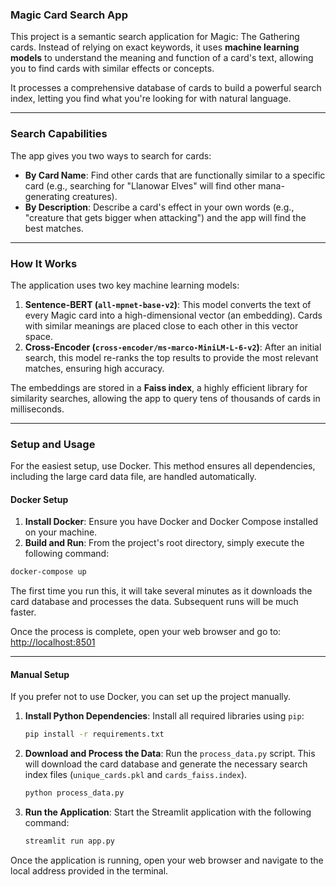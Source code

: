 ### **Magic Card Search App**

This project is a semantic search application for Magic: The Gathering cards. Instead of relying on exact keywords, it uses **machine learning models** to understand the meaning and function of a card's text, allowing you to find cards with similar effects or concepts.

It processes a comprehensive database of cards to build a powerful search index, letting you find what you're looking for with natural language.

-----

### **Search Capabilities**

The app gives you two ways to search for cards:

  * **By Card Name**: Find other cards that are functionally similar to a specific card (e.g., searching for "Llanowar Elves" will find other mana-generating creatures).
  * **By Description**: Describe a card's effect in your own words (e.g., "creature that gets bigger when attacking") and the app will find the best matches.

-----

### **How It Works**

The application uses two key machine learning models:

1.  **Sentence-BERT (`all-mpnet-base-v2`)**: This model converts the text of every Magic card into a high-dimensional vector (an embedding). Cards with similar meanings are placed close to each other in this vector space.
2.  **Cross-Encoder (`cross-encoder/ms-marco-MiniLM-L-6-v2`)**: After an initial search, this model re-ranks the top results to provide the most relevant matches, ensuring high accuracy.

The embeddings are stored in a **Faiss index**, a highly efficient library for similarity searches, allowing the app to query tens of thousands of cards in milliseconds.

-----

### **Setup and Usage**

For the easiest setup, use Docker. This method ensures all dependencies, including the large card data file, are handled automatically.

#### **Docker Setup**

1.  **Install Docker**: Ensure you have Docker and Docker Compose installed on your machine.
2.  **Build and Run**: From the project's root directory, simply execute the following command:

<!-- end list -->

```bash
docker-compose up
```

The first time you run this, it will take several minutes as it downloads the card database and processes the data. Subsequent runs will be much faster.

Once the process is complete, open your web browser and go to:
[http://localhost:8501](https://www.google.com/search?q=http://localhost:8501)

-----

#### **Manual Setup**

If you prefer not to use Docker, you can set up the project manually.

1.  **Install Python Dependencies**:
    Install all required libraries using `pip`:

    ```bash
    pip install -r requirements.txt
    ```

2.  **Download and Process the Data**:
    Run the `process_data.py` script. This will download the card database and generate the necessary search index files (`unique_cards.pkl` and `cards_faiss.index`).

    ```bash
    python process_data.py
    ```

3.  **Run the Application**:
    Start the Streamlit application with the following command:

    ```bash
    streamlit run app.py
    ```

Once the application is running, open your web browser and navigate to the local address provided in the terminal.